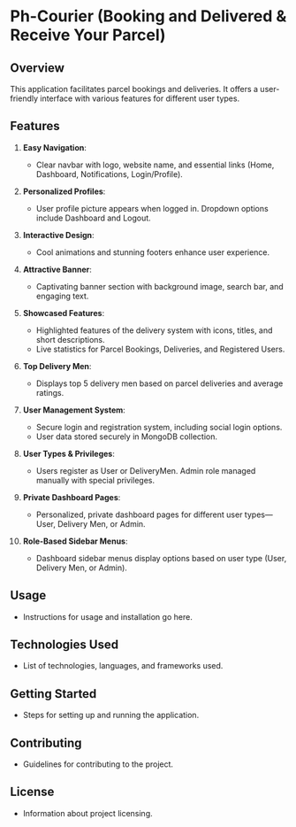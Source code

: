 # Ph-Courier (Booking and Delivered & Receive Your Parcel)

## Overview
This application facilitates parcel bookings and deliveries. It offers a user-friendly interface with various features for different user types.

## Features

1. **Easy Navigation**:
    - Clear navbar with logo, website name, and essential links (Home, Dashboard, Notifications, Login/Profile).

2. **Personalized Profiles**:
    - User profile picture appears when logged in. Dropdown options include Dashboard and Logout.

3. **Interactive Design**:
    - Cool animations and stunning footers enhance user experience.

4. **Attractive Banner**:
    - Captivating banner section with background image, search bar, and engaging text.

5. **Showcased Features**:
    - Highlighted features of the delivery system with icons, titles, and short descriptions.
    - Live statistics for Parcel Bookings, Deliveries, and Registered Users.

6. **Top Delivery Men**:
    - Displays top 5 delivery men based on parcel deliveries and average ratings.

7. **User Management System**:
    - Secure login and registration system, including social login options.
    - User data stored securely in MongoDB collection.

8. **User Types & Privileges**:
    - Users register as User or DeliveryMen. Admin role managed manually with special privileges.

9. **Private Dashboard Pages**:
    - Personalized, private dashboard pages for different user types—User, Delivery Men, or Admin.

10. **Role-Based Sidebar Menus**:
    - Dashboard sidebar menus display options based on user type (User, Delivery Men, or Admin).

## Usage
- Instructions for usage and installation go here.

## Technologies Used
- List of technologies, languages, and frameworks used.

## Getting Started
- Steps for setting up and running the application.

## Contributing
- Guidelines for contributing to the project.

## License
- Information about project licensing.

